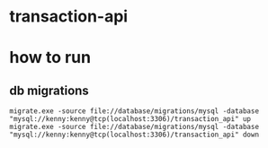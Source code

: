 # transaction-api

# how to run

## db migrations

```shell
migrate.exe -source file://database/migrations/mysql -database "mysql://kenny:kenny@tcp(localhost:3306)/transaction_api" up
migrate.exe -source file://database/migrations/mysql -database "mysql://kenny:kenny@tcp(localhost:3306)/transaction_api" down
```
